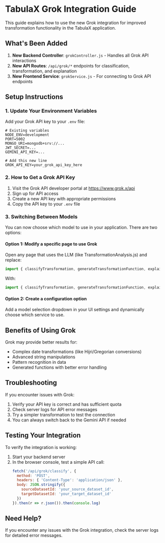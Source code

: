 # TabulaX Grok Integration Guide

This guide explains how to use the new Grok integration for improved transformation functionality in the TabulaX application.

## What's Been Added

1. **New Backend Controller**: `grokController.js` - Handles all Grok API interactions
2. **New API Routes**: `/api/grok/*` endpoints for classification, transformation, and explanation
3. **New Frontend Service**: `grokService.js` - For connecting to Grok API endpoints

## Setup Instructions

### 1. Update Your Environment Variables

Add your Grok API key to your `.env` file:

```
# Existing variables
NODE_ENV=development
PORT=5002
MONGO_URI=mongodb+srv://...
JWT_SECRET=...
GEMINI_API_KEY=...

# Add this new line
GROK_API_KEY=your_grok_api_key_here
```

### 2. How to Get a Grok API Key

1. Visit the Grok API developer portal at https://www.grok.x/api
2. Sign up for API access
3. Create a new API key with appropriate permissions
4. Copy the API key to your `.env` file

### 3. Switching Between Models

You can now choose which model to use in your application. There are two options:

#### Option 1: Modify a specific page to use Grok

Open any page that uses the LLM (like TransformationAnalysis.js) and replace:

```javascript
import { classifyTransformation, generateTransformationFunction, explainTransformation } from '../services/llmService';
```

With:

```javascript
import { classifyTransformation, generateTransformationFunction, explainTransformation } from '../services/grokService';
```

#### Option 2: Create a configuration option

Add a model selection dropdown in your UI settings and dynamically choose which service to use.

## Benefits of Using Grok

Grok may provide better results for:
- Complex date transformations (like Hijri/Gregorian conversions)
- Advanced string manipulations
- Pattern recognition in data
- Generated functions with better error handling

## Troubleshooting

If you encounter issues with Grok:

1. Verify your API key is correct and has sufficient quota
2. Check server logs for API error messages
3. Try a simpler transformation to test the connection
4. You can always switch back to the Gemini API if needed

## Testing Your Integration

To verify the integration is working:

1. Start your backend server
2. In the browser console, test a simple API call:
   ```javascript
   fetch('/api/grok/classify', {
     method: 'POST',
     headers: { 'Content-Type': 'application/json' },
     body: JSON.stringify({
       sourceDatasetId: 'your_source_dataset_id',
       targetDatasetId: 'your_target_dataset_id'
     })
   }).then(r => r.json()).then(console.log)
   ```

## Need Help?

If you encounter any issues with the Grok integration, check the server logs for detailed error messages.
